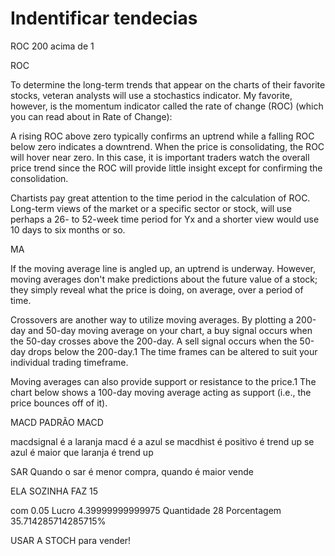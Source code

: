 # Indentificar tendecias


ROC 200 acima de 1

ROC

To determine the long-term trends that appear on the charts of their favorite stocks, veteran analysts will use a stochastics indicator. My favorite, however, is the momentum indicator called the rate of change (ROC) (which you can read about in Rate of Change):

A rising ROC above zero typically confirms an uptrend while a falling ROC below zero indicates a downtrend.
When the price is consolidating, the ROC will hover near zero. In this case, it is important traders watch the overall price trend since the ROC will provide little insight except for confirming the consolidation.

Chartists pay great attention to the time period in the calculation of ROC. Long-term views of the market or a specific sector or stock, will use perhaps a 26- to 52-week time period for Yx and a shorter view would use 10 days to six months or so.



MA

If the moving average line is angled up, an uptrend is underway. However, moving averages don't make predictions about the future value of a stock; they simply reveal what the price is doing, on average, over a period of time.


Crossovers are another way to utilize moving averages. By plotting a 200-day and 50-day moving average on your chart, a buy signal occurs when the 50-day crosses above the 200-day. A sell signal occurs when the 50-day drops below the 200-day.1﻿ The time frames can be altered to suit your individual trading timeframe.

Moving averages can also provide support or resistance to the price.1﻿ The chart below shows a 100-day moving average acting as support (i.e., the price bounces off of it).



MACD PADRÃO
MACD

macdsignal é a laranja
macd é a azul
se macdhist é positivo é trend up
se azul é maior que laranja é trend up


SAR
Quando o sar é menor compra, quando é maior vende


ELA SOZINHA FAZ 15

com 0.05
Lucro 4.39999999999975
Quantidade 28
Porcentagem 35.714285714285715%





USAR A STOCH para vender! 
